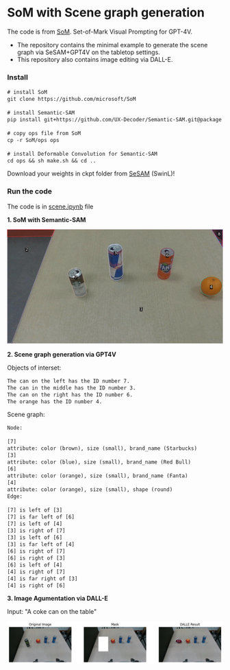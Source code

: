 # SoM with Scene graph generation

The code is from [SoM](https://github.com/microsoft/SoM). Set-of-Mark Visual Prompting for GPT-4V. 
- The repository contains the minimal example to generate the scene graph via SeSAM+GPT4V on the tabletop settings. 
- This repository also contains image editing via DALL-E. 


### Install
```
# install SoM
git clone https://github.com/microsoft/SoM

# install Semantic-SAM
pip install git+https://github.com/UX-Decoder/Semantic-SAM.git@package

# copy ops file from SoM
cp -r SoM/ops ops

# install Deformable Convolution for Semantic-SAM
cd ops && sh make.sh && cd ..
```
Download your weights in ckpt folder from [SeSAM](https://github.com/UX-Decoder/Semantic-SAM) (SwinL)!

### Run the code
The code is in [scene.ipynb](./scene.ipynb) file

**1. SoM with Semantic-SAM**

<img src="./images/output.png" alt="mask" class="bg-primary mb-1" width="600px">

**2. Scene graph generation via GPT4V**

Objects of interset:
```
The can on the left has the ID number 7.
The can in the middle has the ID number 3.
The can on the right has the ID number 6.
The orange has the ID number 4.
```
Scene graph:
```
Node:

[7]
attribute: color (brown), size (small), brand_name (Starbucks)
[3]
attribute: color (blue), size (small), brand_name (Red Bull)
[6]
attribute: color (orange), size (small), brand_name (Fanta)
[4]
attribute: color (orange), size (small), shape (round)
Edge:

[7] is left of [3]
[7] is far left of [6]
[7] is left of [4]
[3] is right of [7]
[3] is left of [6]
[3] is far left of [4]
[6] is right of [7]
[6] is right of [3]
[6] is left of [4]
[4] is right of [7]
[4] is far right of [3]
[4] is right of [6]
```

**3. Image Agumentation via DALL-E**

Input: "A coke can on the table"

<img src="./images/dalle.png" alt="dalle" class="bg-primary mb-1" width="800px">
